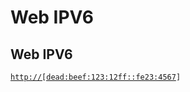 # Web IPV6

## Web IPV6

[`http://[dead:beef:123:12ff::fe23:4567`](http://[dead:beef:123:12ff::fe23:4567)`]`

